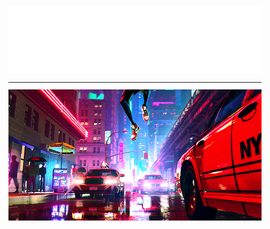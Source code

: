 <div align="center">
  <img src="/hey-mate.gif" alt="Hey, Mate GIF" />
</div>

---

<div align="center">
  <img src="/download.gif" alt="Spiderman GIF" />
</div>
